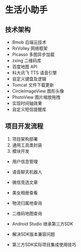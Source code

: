 # 生活小助手

## 技术架构

- Bmob 后端云技术
- RxVolley 网络框架
- Picasso 多图异步加载
- zxing 二维码库
- 百度地图 API
- 科大讯飞 TTS 语音引擎
- 自定义键盘及逻辑
- Tomcat 文件下载更新
- CircleImageView 图形头像
- PhotoView 图片缩放拖拽
- 实现时间轴效果
- 自定义短信提醒库

## 项目开发流程

1. 项目架构部署
2. 通用工具类封装
3. 模块开发
  - 用户信息管理
  - 语音聊天机器人
  - 微信竞选文章
  - 美女相册查看
  - 物流归属地查询
  - 二维码地图查询

- Android Studio 继承第三方SDK
- 解决SDK版本兼容问题
- 第三方SDK实际项目集成使用技巧